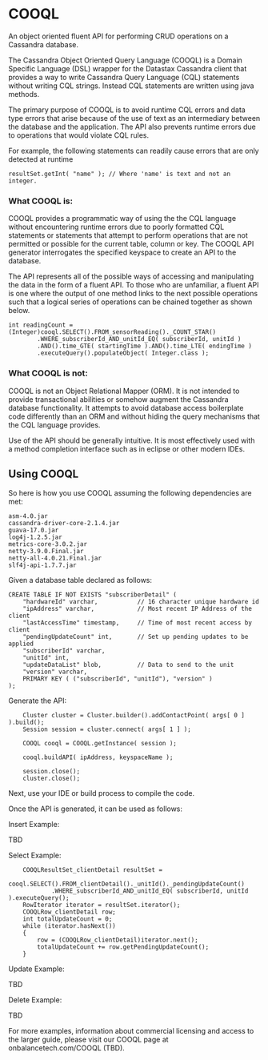 # COOQL
An object oriented fluent API for performing CRUD operations on a Cassandra database.

The Cassandra Object Oriented Query Language (COOQL) is a Domain Specific Language (DSL) wrapper for the Datastax Cassandra client that provides a way to write Cassandra Query Language (CQL) statements without writing CQL strings. Instead CQL statements are written using java methods.

The primary purpose of COOQL is to avoid runtime CQL errors and data type errors that arise because of the use of text as an intermediary between the database and the application. The API also prevents runtime errors due to operations that would violate CQL rules.

For example, the following statements can readily cause errors that are only detected at runtime

```
resultSet.getInt( "name" );	// Where 'name' is text and not an integer.
```

### What COOQL is:

COOQL provides a programmatic way of using the the CQL language without encountering runtime errors due to poorly formatted CQL statements or statements that attempt to perform operations that are not permitted or possible for the current table, column or key. The COOQL API generator interrogates the specified keyspace to create an API to the database.

The API represents all of the possible ways of accessing and manipulating the data in the form of a fluent API. To those who are unfamiliar, a fluent API is one where the output of one method links to the next possible operations such that a logical series of operations can be chained together as shown below.

```
int readingCount = (Integer)cooql.SELECT().FROM_sensorReading()._COUNT_STAR()
		.WHERE_subscriberId_AND_unitId_EQ( subscriberId, unitId )
		.AND().time_GTE( startingTime ).AND().time_LTE( endingTime )
		.executeQuery().populateObject( Integer.class );
```

### What COOQL is not:

COOQL is not an Object Relational Mapper (ORM). It is not intended to provide transactional abilities or somehow augment the Cassandra database functionality. It attempts to avoid database access boilerplate code differently than an ORM and without hiding the query mechanisms that the CQL language provides.

Use of the API should be generally intuitive. It is most effectively used with a method completion interface such as in eclipse or other modern IDEs.

## Using COOQL

So here is how you use COOQL assuming the following dependencies are met:

```
asm-4.0.jar
cassandra-driver-core-2.1.4.jar
guava-17.0.jar
log4j-1.2.5.jar
metrics-core-3.0.2.jar
netty-3.9.0.Final.jar
netty-all-4.0.21.Final.jar
slf4j-api-1.7.7.jar
```

Given a database table declared as follows:

```
CREATE TABLE IF NOT EXISTS "subscriberDetail" (
	"hardwareId" varchar,			// 16 character unique hardware id
	"ipAddress" varchar,			// Most recent IP Address of the client
	"lastAccessTime" timestamp,		// Time of most recent access by client
	"pendingUpdateCount" int,		// Set up pending updates to be applied
	"subscriberId" varchar,
	"unitId" int,
	"updateDataList" blob,			// Data to send to the unit
	"version" varchar,
	PRIMARY KEY ( ("subscriberId", "unitId"), "version" )
);
```

Generate the API:

```
	Cluster cluster = Cluster.builder().addContactPoint( args[ 0 ] ).build();
	Session session = cluster.connect( args[ 1 ] );

	COOQL cooql = COOQL.getInstance( session );

	cooql.buildAPI( ipAddress, keyspaceName );

	session.close();
	cluster.close();
```

Next, use your IDE or build process to compile the code.

Once the API is generated, it can be used as follows:

Insert Example:

TBD

Select Example:

```
	COOQLResultSet_clientDetail resultSet =
		cooql.SELECT().FROM_clientDetail()._unitId()._pendingUpdateCount()
			.WHERE_subscriberId_AND_unitId_EQ( subscriberId, unitId ).executeQuery();
	RowIterator iterator = resultSet.iterator();
	COOQLRow_clientDetail row;
	int totalUpdateCount = 0;
	while (iterator.hasNext())
	{
		row = (COOQLRow_clientDetail)iterator.next();
		totalUpdateCount += row.getPendingUpdateCount();
	}
```

Update Example:

TBD

Delete Example:

TBD

For more examples, information about commercial licensing and access to the larger guide, please visit our COOQL page at onbalancetech.com/COOQL (TBD).
